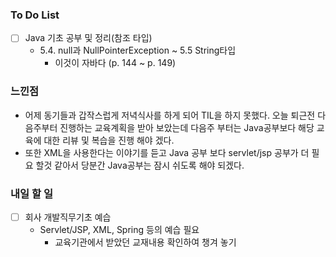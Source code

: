 ### To Do List

- [ ] Java 기초 공부 및 정리(참조 타입)
  - 5.4. null과 NullPointerException ~ 5.5 String타입
    - 이것이 자바다 (p. 144 ~ p. 149)

### 느낀점

- 어제 동기들과 갑작스럽게 저녁식사를 하게 되어 TIL을 하지 못했다. 오늘 퇴근전 다음주부터 진행하는 교육계획을 받아 보았는데 다음주 부터는 Java공부보다 해당 교육에 대한 리뷰 및 복습을 진행 해야 겠다.
- 또한 XML을 사용한다는 이야기를 듣고 Java 공부 보다 servlet/jsp 공부가 더 필요 할것 같아서 당분간 Java공부는 잠시 쉬도록 해야 되겠다.



### 내일 할 일

- [ ] 회사 개발직무기초 예습
  - Servlet/JSP, XML, Spring 등의 예습 필요
    - 교육기관에서 받았던 교재내용 확인하여 챙겨 놓기
